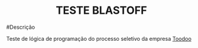 <h1 align="center">TESTE BLASTOFF</h1>

#Descrição
<p>Teste de lógica de programação do processo seletivo da empresa <a href="https://www.instagram.com/toodoobr/"> Toodoo</a></p> 


